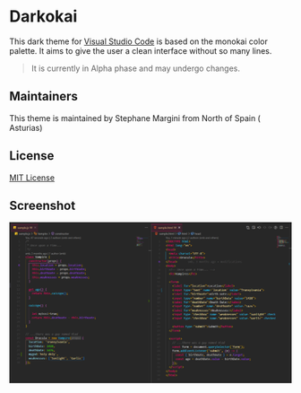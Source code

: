 # Darkokai

This dark theme for [Visual Studio Code](http://code.visualstudio.com) is based on the monokai color palette. It aims to give the user a clean interface without so many lines.

> It is currently in Alpha phase and may undergo changes.



## Maintainers

This theme is maintained by Stephane Margini from North of Spain ( Asturias)

## License

[MIT License](./LICENSE)

## Screenshot
![js and html sample](./themes/documentation/assets/screenshot1.png)